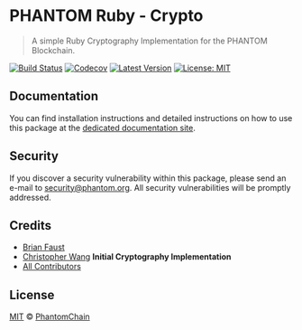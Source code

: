 # PHANTOM Ruby - Crypto

> A simple Ruby Cryptography Implementation for the PHANTOM Blockchain.

[![Build Status](https://badgen.now.sh/circleci/github/PhantomChain/ruby-crypto)](https://circleci.com/gh/PhantomChain/ruby-crypto)
[![Codecov](https://badgen.now.sh/codecov/c/github/phantomchain/ruby-crypto)](https://codecov.io/gh/phantomchain/ruby-crypto)
[![Latest Version](https://badgen.now.sh/github/release/PhantomChain/ruby-crypto)](https://github.com/PhantomChain/ruby-crypto/releases)
[![License: MIT](https://badgen.now.sh/badge/license/MIT/green)](https://opensource.org/licenses/MIT)

## Documentation

You can find installation instructions and detailed instructions on how to use this package at the [dedicated documentation site](https://docs.phantom.org/sdk/cryptography/ruby.html).

## Security

If you discover a security vulnerability within this package, please send an e-mail to security@phantom.org. All security vulnerabilities will be promptly addressed.

## Credits

- [Brian Faust](https://github.com/faustbrian)
- [Christopher Wang](https://github.com/christopherjwang) **Initial Cryptography Implementation**
- [All Contributors](../../../../contributors)

## License

[MIT](LICENSE) © [PhantomChain](https://phantom.org)
